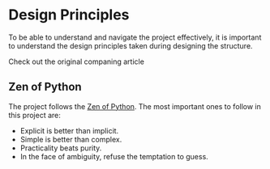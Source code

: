 # Design Principles

To be able to understand and navigate the project effectively, it is important to understand the design principles taken during designing the structure.

Check out the original companing article
<!-- TODO: link to the article -->

## Zen of Python

The project follows the [Zen of Python](https://www.python.org/dev/peps/pep-0020/). The most important ones to follow in this project are:

- Explicit is better than implicit.
- Simple is better than complex.
- Practicality beats purity.
- In the face of ambiguity, refuse the temptation to guess.
